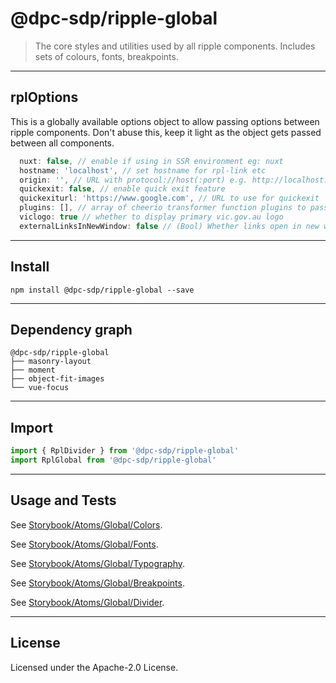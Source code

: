 <!-- GENERATED_TITLE -->
# @dpc-sdp/ripple-global

<!-- /GENERATED_TITLE -->
<!-- GENERATED_DESCRIPTION -->
> The core styles and utilities used by all ripple components. Includes sets of
colours, fonts, breakpoints.

<!-- /GENERATED_DESCRIPTION -->

--------------------------------------------------------------------------------

## rplOptions

This is a globally available options object to allow passing options between ripple components. Don't abuse this, keep it light as the object gets passed between all components.

```js
  nuxt: false, // enable if using in SSR environment eg: nuxt
  hostname: 'localhost', // set hostname for rpl-link etc
  origin: '', // URL with protocol://host(:port) e.g. http://localhost:3000
  quickexit: false, // enable quick exit feature
  quickexiturl: 'https://www.google.com', // URL to use for quickexit
  plugins: [], // array of cheerio transformer function plugins to pass to RplMarkup
  viclogo: true // whether to display primary vic.gov.au logo
  externalLinksInNewWindow: false // (Bool) Whether links open in new window by default
```

--------------------------------------------------------------------------------

<!-- GENERATED_INSTALL -->
## Install

```shell
npm install @dpc-sdp/ripple-global --save
```

<!-- /GENERATED_INSTALL -->

--------------------------------------------------------------------------------

<!-- GENERATED_DEPENDENCY_GRAPH -->
## Dependency graph

```shell
@dpc-sdp/ripple-global
├── masonry-layout
├── moment
├── object-fit-images
└── vue-focus
```

<!-- /GENERATED_DEPENDENCY_GRAPH -->

--------------------------------------------------------------------------------

<!-- GENERATED_IMPORT -->
## Import

```js
import { RplDivider } from '@dpc-sdp/ripple-global'
import RplGlobal from '@dpc-sdp/ripple-global'
```

<!-- /GENERATED_IMPORT -->

--------------------------------------------------------------------------------

<!-- GENERATED_USAGE_AND_TESTS -->
## Usage and Tests

See [Storybook/Atoms/Global/Colors](https://ripple.sdp.vic.gov.au/?path=/story/atoms-global--colors).

See [Storybook/Atoms/Global/Fonts](https://ripple.sdp.vic.gov.au/?path=/story/atoms-global--fonts).

See [Storybook/Atoms/Global/Typography](https://ripple.sdp.vic.gov.au/?path=/story/atoms-global--typography).

See [Storybook/Atoms/Global/Breakpoints](https://ripple.sdp.vic.gov.au/?path=/story/atoms-global--breakpoints).

See [Storybook/Atoms/Global/Divider](https://ripple.sdp.vic.gov.au/?path=/story/atoms-global--divider).

<!-- /GENERATED_USAGE_AND_TESTS -->

--------------------------------------------------------------------------------

<!-- GENERATED_LICENSE -->
## License

Licensed under the Apache-2.0 License.

<!-- /GENERATED_LICENSE -->
